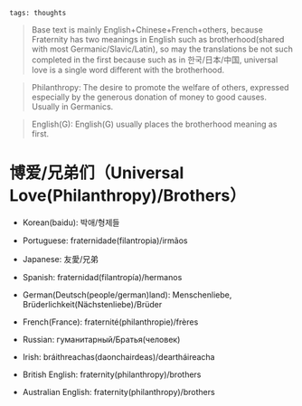 ```
tags: thoughts
```

> Base text is mainly English+Chinese+French+others, because Fraternity has two meanings in English such as brotherhood(shared with most Germanic/Slavic/Latin), so may the translations be not such completed in the first because such as in 한국/日本/中国, universal love is a single word different with the brotherhood.

> Philanthropy: The desire to promote the welfare of others, expressed especially by the generous donation of money to good causes. Usually in Germanics.

> English(G): English(G) usually places the brotherhood meaning as first.

# 博爱/兄弟们（Universal Love(Philanthropy)/Brothers）

- Korean(baidu): 박애/형제들

- Portuguese: fraternidade(filantropia)/irmãos

- Japanese: 友愛/兄弟

- Spanish: fraternidad(filantropía)/hermanos

- German(Deutsch(people/german)land): Menschenliebe, Brüderlichkeit(Nächstenliebe)/Brüder

- French(France): fraternité(philanthropie)/frères

- Russian: гуманитарный/Братья(человек)

- Irish: bráithreachas(daonchairdeas)/deartháireacha

- British English: fraternity(philanthropy)/brothers

- Australian English: fraternity(philanthropy)/brothers